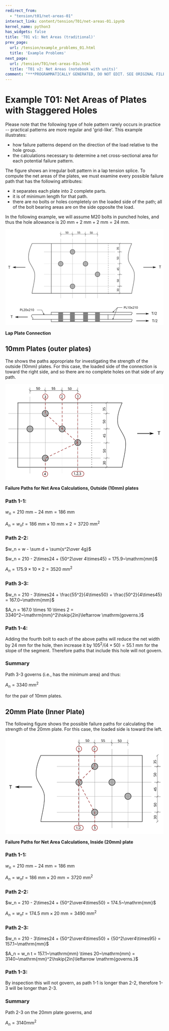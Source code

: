 ```yaml
---
redirect_from:
  - "tension/t01/net-areas-01"
interact_link: content/tension/T01/net-areas-01.ipynb
kernel_name: python3
has_widgets: false
title: 'T01 v1: Net Areas (traditional)'
prev_page:
  url: /tension/example_problems_01.html
  title: 'Example Problems'
next_page:
  url: /tension/T01/net-areas-01u.html
  title: 'T01 v2: Net Areas (notebook with units)'
comment: "***PROGRAMMATICALLY GENERATED, DO NOT EDIT. SEE ORIGINAL FILES IN /content***"
---
```

# Example T01: Net Areas of Plates with Staggered Holes

Please note that the following type of hole pattern rarely occurs in practice -- practical patterns are more regular and 'grid-like'.  This example illustrates:
* how failure patterns depend on the direction of the load relative to the hole group.
* the calculations necessary to determine a net cross-sectional area for each potential failure pattern.

The  figure shows an irregular bolt pattern in a lap tension splice.  To compute the
net areas of the plates, we must examine every possible failure path that has the
following attributes:

* it separates each plate into 2 complete parts.
* it is of minimum length for that path.
* there are no bolts or holes completely on the loaded side of the path; all of the bolt bearing areas are on the side opposite the load.

In the following example, we will assume M20 bolts in punched holes, and thus the hole
allowance is $20~\mathrm{mm}+2~\mathrm{mm}+2~\mathrm{mm} = 24~\mathrm{mm}$.

![Lap PLate Connection](images/lap-plates-1.svg)

**Lap Plate Connection**

## 10mm Plates (outer plates)

The  shows the paths appropriate for investigating the strength of the outside (10mm) plates.
For this case, the loaded side of the connection is toward the right side, and so there are
no complete holes on that side of any path.

![Failure Paths for Net Area Calculations, Outside (10mm) plates](images/paths-1.svg "Failure Paths for Net Area Calculations, Outside (10mm) plates")

**Failure Paths for Net Area Calculations, Outside (10mm) plates**

### Path 1-1:

$w_n = 210~\mathrm{mm} - 24~\mathrm{mm} = 186~\mathrm{mm}$

$A_n = w_n t = 186~\mathrm{mm} \times 10~\mathrm{mm} \times 2 = 3720~\mathrm{mm}^2$

### Path 2-2:

$w_n = w - \sum d + \sum{s^2\over 4g}$

$w_n = 210 - 2\times24 + {50^2\over 4\times45} = 175.9~\mathrm{mm}$

$A_n = 175.9 \times 10 \times 2 = 3520~\mathrm{mm}^2$

### Path 3-3:

$w_n = 210 - 3\times24 + \frac{55^2}{4\times50} + \frac{50^2}{4\times45} = 167.0~\mathrm{mm}$

$A_n = 167.0 \times 10 \times 2 = 3340^2~\mathrm{mm}^2\hskip{2in}\leftarrow \mathrm{governs.}$

### Path 1-4:

Adding the fourth bolt to each of the above paths will reduce the net width by $24~\mathrm{mm}$
for the hole, then
increase it by $105^2/(4\times50) = 55.1~\mathrm{mm}$ for the slope of the segment.   Therefore paths that include this hole will not govern.

### Summary

Path 3-3 governs (i.e., has the minimum area) and thus:

   $A_n = 3340~\mathrm{mm}^2$

for the pair of 10mm plates.



## 20mm Plate (Inner Plate)

The following figure  shows the possible failure paths for calculating the strength of the 20mm plate.
For this case, the loaded side is toward the left.

![Failure Paths for Net Area Calculations, Inside (20mm) plate](images/paths-2.svg)

**Failure Paths for Net Area Calculations, Inside (20mm) plate**

### Path 1-1:

$w_n = 210~\mathrm{mm} - 24~\mathrm{mm} = 186~\mathrm{mm}$

$A_n = w_n t = 186~\mathrm{mm} \times 20~\mathrm{mm} = 3720~\mathrm{mm}^2$

### Path 2-2:

$w_n = 210 - 2\times24 + {50^2\over4\times50} = 174.5~\mathrm{mm}$

$A_n = w_n t = 174.5~\mathrm{mm} \times 20~\mathrm{mm} = 3490~\mathrm{mm}^2$

### Path 2-3:

$w_n = 210 - 3\times24 + {50^2\over4\times50} + {50^2\over4\times95}  = 157.1~\mathrm{mm}$

$A_n = w_n t = 157.1~\mathrm{mm} \times 20~\mathrm{mm} = 3140~\mathrm{mm}^2\hskip{2in}\leftarrow \mathrm{governs.}$

### Path 1-3:

By inspection this will not govern, as path 1-1 is longer than 2-2, therefore 1-3 will be longer than 2-3.

### Summary

Path 2-3 on the 20mm plate governs, and

$A_n = 3140\mathrm{mm}^2$
   
